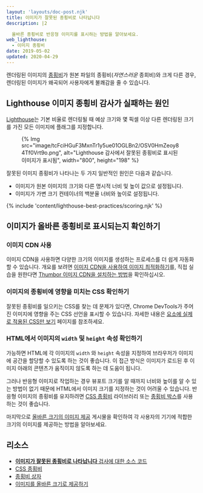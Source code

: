 ```yaml
---
layout: 'layouts/doc-post.njk'
title: 이미지가 잘못된 종횡비로 나타납니다
description: |2

  올바른 종횡비로 반응형 이미지를 표시하는 방법을 알아보세요.
web_lighthouse:
  - 이미지 종횡비
date: 2019-05-02
updated: 2020-04-29
---
```


렌더링된 이미지의 [종횡비](https://en.wikipedia.org/wiki/Aspect_ratio_(image))가 원본 파일의 종횡비(*자연스러운* 종회비)와 크게 다른 경우, 렌더링된 이미지가 왜곡되어 사용자에게 불쾌감을 줄 수 있습니다.

## Lighthouse 이미지 종횡비 감사가 실패하는 원인

[Lighthouse](https://developers.google.com/web/tools/lighthouse/)는 기본 비율로 렌더링될 때 예상 크기와 몇 픽셀 이상 다른 렌더링된 크기를 가진 모든 이미지에 플래그를 지정합니다.

<figure>{% Img src="image/tcFciHGuF3MxnTr1y5ue01OGLBn2/OSV0HmZeoy84Tf0Vrt9o.png", alt="Lighthouse 감사에서 잘못된 종횡비로 표시된 이미지가 표시됨", width="800", height="198" %}</figure>

잘못된 이미지 종횡비가 나타나는 두 가지 일반적인 원인은 다음과 같습니다.

- 이미지가 원본 이미지의 크기와 다른 명시적 너비 및 높이 값으로 설정됩니다.
- 이미지가 가변 크기 컨테이너의 백분율 너비와 높이로 설정됩니다.

{% include 'content/lighthouse-best-practices/scoring.njk' %}

## 이미지가 올바른 종횡비로 표시되는지 확인하기

### 이미지 CDN 사용

이미지 CDN을 사용하면 다양한 크기의 이미지를 생성하는 프로세스를 더 쉽게 자동화할 수 있습니다. 개요를 보려면 [이미지 CDN을 사용하여 이미지 최적화하기](/image-cdns/)를, 직접 실습을 원한다면 [Thumbor 이미지 CDN을 설치하는 방법](/install-thumbor/)을 확인하십시오.

### 이미지의 종횡비에 영향을 미치는 CSS 확인하기

잘못된 종횡비를 일으키는 CSS를 찾는 데 문제가 있다면, Chrome DevTools가 주어진 이미지에 영향을 주는 CSS 선언을 표시할 수 있습니다. 자세한 내용은 [요소에 실제로 적용된 CSS만 보기](https://developers.google.com/web/tools/chrome-devtools/css/reference#computed) 페이지를 참조하세요.

### HTML에서 이미지의 `width` 및 `height` 속성 확인하기

가능하면 HTML에 각 이미지의 `width` 와 `height` 속성을 지정하여 브라우저가 이미지에 공간을 할당할 수 있도록 하는 것이 좋습니다. 이 접근 방식은 이미지가 로드된 후 이미지 아래의 콘텐츠가 움직이지 않도록 하는 데 도움이 됩니다.

그러나 반응형 이미지로 작업하는 경우 뷰포트 크기를 알 때까지 너비와 높이를 알 수 있는 방법이 없기 때문에 HTML에서 이미지 크기를 지정하는 것이 어려울 수 있습니다. 반응형 이미지의 종횡비를 유지하려면 [CSS 종횡비](https://www.npmjs.com/package/css-aspect-ratio) 라이브러리 또는 [종횡비 박스](https://css-tricks.com/aspect-ratio-boxes/)를 사용하는 것이 좋습니다.

마지막으로 [올바른 크기의 이미지 제공](/serve-images-with-correct-dimensions) 게시물을 확인하여 각 사용자의 기기에 적합한 크기의 이미지를 제공하는 방법을 알아보세요.

## 리소스

- [**이미지가 잘못된 종횡비로 나타납니다** 검사에 대한 소스 코드](https://github.com/GoogleChrome/lighthouse/blob/master/lighthouse-core/audits/image-aspect-ratio.js)
- [CSS 종횡비](https://www.npmjs.com/package/css-aspect-ratio)
- [종횡비 상자](https://css-tricks.com/aspect-ratio-boxes/)
- [이미지를 올바른 크기로 제공하기](/serve-images-with-correct-dimensions)

